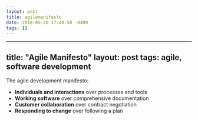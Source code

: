 ```yaml
---
layout: post
title: agilemanifesto
date: 2018-05-20 17:40:50 -0400
tags: []
---
```


---
title: "Agile Manifesto"
layout: post
tags: agile, software development
---
The agile development manifesto:
- **Individuals and interactions** over processes and tools
- **Working software** over comprehensive documentation
- **Customer collaboration** over contract negotiation
- **Responding to change** over following a plan
